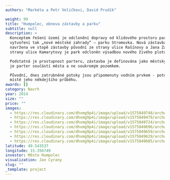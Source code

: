 ```yaml
---
authors: "Markéta a Petr Veličkovi, David Prudík"

weight: 99
title: "Humpolec, obnova zástavby a parku"
subtitle: null
description: >
  Konceptem řešení území je odclonění dopravy od klidového prostoru parku a
  vytvoření tak „nové městské zahrady“ – parku Stromovka. Nová zástavba je
  navržena ve stopě zástavby původní ze strany ulice Rašínovy a Jana Zábrany. Ze
  strany ulice Kamarytovy je park odcloněn výsadbou nového živého plotu.

  Podstatná je prostupnost parteru, zástavba je definována jako městský dům, kdy
  je parter součástí města a ne soukromým pozemkem. 

  Původní, dnes zatrubněné potoky jsou připomenuty vodním prvkem - potokem - v
  místě jeho někdejšího průběhu.
awards: []
category: Navrh
year: 2014
size: ""
price: ""
images:
  - https://res.cloudinary.com/dhxmg9p4i/image/upload/v1575849748/archweb/A0035_bm309p.jpg
  - https://res.cloudinary.com/dhxmg9p4i/image/upload/v1575849479/archweb/Aa0060_waro2h.jpg
  - https://res.cloudinary.com/dhxmg9p4i/image/upload/v1575849724/archweb/Aa0030_iotjc7.jpg
  - https://res.cloudinary.com/dhxmg9p4i/image/upload/v1575849696/archweb/Ab0000_bcie4j.jpg
  - https://res.cloudinary.com/dhxmg9p4i/image/upload/v1575849659/archweb/Ab0010_xjhgab.jpg
  - https://res.cloudinary.com/dhxmg9p4i/image/upload/v1575849629/archweb/Ab0020_itvocc.jpg
  - https://res.cloudinary.com/dhxmg9p4i/image/upload/v1575849605/archweb/Panely_B1_2x_fin_2014_08_22_Page_1_ght8o4.jpg
latitude: 49.543537
longitude: 15.356749
investor: Město Humpolec
visualization: Jan Cyrany
slug: ""
_template: project
---
```

